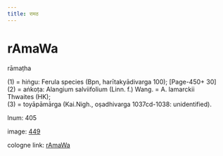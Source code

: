 ```yaml
---
title: रामठ
---
```


# rAmaWa

rāmaṭha  <div n="P" />(1) = hiṅgu: Ferula species (Bpn, harītakyādivarga 100); [Page-450+ 30] <div n="P" />(2) = aṅkoṭa: Alangium salviifolium (Linn. f.) Wang. = A. lamarckii <div n="lb" />Thwaites (HK); <div n="P" />(3) = toyāpāmārga (Kai.Nigh., oṣadhivarga 1037cd-1038: unidentified).

lnum: 405

image: [449](https://www.sanskrit-lexicon.uni-koeln.de/scans/csl-apidev/servepdf.php?dict=snp&page=449)

cologne link: [rAmaWa](https://sanskrit-lexicon.uni-koeln.de/scans/csl-apidev/getword.php?dict=snp&key=rAmaWa)

